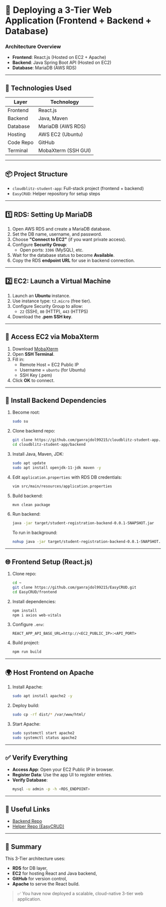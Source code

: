 
# 🚀 Deploying a 3-Tier Web Application (Frontend + Backend + Database)

### Architecture Overview

- **Frontend**: React.js (Hosted on EC2 + Apache)
- **Backend**: Java Spring Boot API (Hosted on EC2)
- **Database**: MariaDB (AWS RDS)

---

## 🧰 Technologies Used

| Layer      | Technology         |
|------------|--------------------|
| Frontend   | React.js           |
| Backend    | Java, Maven        |
| Database   | MariaDB (AWS RDS)  |
| Hosting    | AWS EC2 (Ubuntu)   |
| Code Repo  | GitHub             |
| Terminal   | MobaXterm (SSH GUI)|

---

## 📦 Project Structure

- `cloudblitz-student-app`: Full-stack project (frontend + backend)
- `EasyCRUD`: Helper repository for setup steps

---

## 1️⃣ RDS: Setting Up MariaDB

1. Open AWS RDS and create a MariaDB database.
2. Set the DB name, username, and password.
3. Choose **"Connect to EC2"** (if you want private access).
4. Configure **Security Group**:
   - Open ports: `3306` (MySQL), etc.
5. Wait for the database status to become **Available**.
6. Copy the RDS **endpoint URL** for use in backend connection.

---

## 2️⃣ EC2: Launch a Virtual Machine

1. Launch an **Ubuntu** instance.
2. Use instance type: `t2.micro` (free tier).
3. Configure Security Group to allow:
   - `22` (SSH), `80` (HTTP), `443` (HTTPS)
4. Download the **.pem SSH key**.

---

## 🔑 Access EC2 via MobaXterm

1. Download [MobaXterm](https://mobaxterm.mobatek.net/)
2. Open **SSH Terminal**.
3. Fill in:
   - Remote Host = EC2 Public IP
   - Username = `ubuntu` (for Ubuntu)
   - SSH Key (.pem)
4. Click **OK** to connect.

---

## 🔄 Install Backend Dependencies

1. Become root:
   ```bash
   sudo su
   ```

2. Clone backend repo:
   ```bash
   git clone https://github.com/ganrajdol99215/cloudblitz-student-app.git
   cd cloudblitz-student-app/backend
   ```

3. Install Java, Maven, JDK:
   ```bash
   sudo apt update
   sudo apt install openjdk-11-jdk maven -y
   ```

4. Edit `application.properties` with RDS DB credentials:
   ```bash
   vim src/main/resources/application.properties
   ```

5. Build backend:
   ```bash
   mvn clean package
   ```

6. Run backend:
   ```bash
   java -jar target/student-registration-backend-0.0.1-SNAPSHOT.jar
   ```

   To run in background:
   ```bash
   nohup java -jar target/student-registration-backend-0.0.1-SNAPSHOT.jar > backend.log 2>&1 &
   ```

---

## 🌐 Frontend Setup (React.js)

1. Clone repo:
   ```bash
   cd ~
   git clone https://github.com/ganrajdol99215/EasyCRUD.git
   cd EasyCRUD/frontend
   ```

2. Install dependencies:
   ```bash
   npm install
   npm i axios web-vitals
   ```

3. Configure `.env`:
   ```
   REACT_APP_API_BASE_URL=http://<EC2_PUBLIC_IP>:<API_PORT>
   ```

4. Build project:
   ```bash
   npm run build
   ```

---

## 🌍 Host Frontend on Apache

1. Install Apache:
   ```bash
   sudo apt install apache2 -y
   ```

2. Deploy build:
   ```bash
   sudo cp -rf dist/* /var/www/html/
   ```

3. Start Apache:
   ```bash
   sudo systemctl start apache2
   sudo systemctl status apache2
   ```

---

## ✅ Verify Everything

- **Access App**: Open your EC2 Public IP in browser.
- **Register Data**: Use the app UI to register entries.
- **Verify Database**:
   ```bash
   mysql -u admin -p -h <RDS_ENDPOINT>
   ```

---

## 🔗 Useful Links

- [Backend Repo](https://github.com/ganrajdol99215/cloudblitz-student-app)
- [Helper Repo (EasyCRUD)](https://github.com/ganrajdol99215/EasyCRUD)

---

## 🏁 Summary

This 3-Tier architecture uses:
- **RDS** for DB layer,
- **EC2** for hosting React and Java backend,
- **GitHub** for version control,
- **Apache** to serve the React build.

> ✅ You have now deployed a scalable, cloud-native 3-tier web application.
